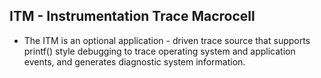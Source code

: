 ## ITM - Instrumentation Trace Macrocell
* The ITM is an optional application - driven trace source that supports
  printf() style debugging to trace operating system and application events,
  and generates diagnostic system information.


